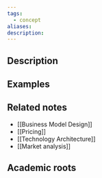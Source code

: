 ```yaml
---
tags:
  - concept
aliases: 
description:
---
```


## Description


## Examples 


## Related notes 
- [[Business Model Design]]
- [[Pricing]]
- [[Technology Architecture]]
- [[Market analysis]]

## Academic roots

